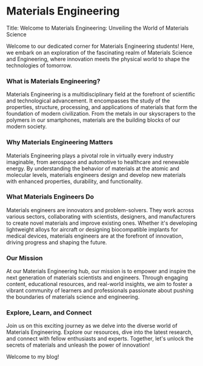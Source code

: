 # Materials Engineering

Title: Welcome to Materials Engineering: Unveiling the World of Materials Science

Welcome to our dedicated corner for Materials Engineering students! Here, we embark on an exploration of the fascinating realm of Materials Science and Engineering, where innovation meets the physical world to shape the technologies of tomorrow.

### What is Materials Engineering?

Materials Engineering is a multidisciplinary field at the forefront of scientific and technological advancement. It encompasses the study of the properties, structure, processing, and applications of materials that form the foundation of modern civilization. From the metals in our skyscrapers to the polymers in our smartphones, materials are the building blocks of our modern society.

### Why Materials Engineering Matters

Materials Engineering plays a pivotal role in virtually every industry imaginable, from aerospace and automotive to healthcare and renewable energy. By understanding the behavior of materials at the atomic and molecular levels, materials engineers design and develop new materials with enhanced properties, durability, and functionality.

### What Materials Engineers Do

Materials engineers are innovators and problem-solvers. They work across various sectors, collaborating with scientists, designers, and manufacturers to create novel materials and improve existing ones. Whether it's developing lightweight alloys for aircraft or designing biocompatible implants for medical devices, materials engineers are at the forefront of innovation, driving progress and shaping the future.

### Our Mission

At our Materials Engineering hub, our mission is to empower and inspire the next generation of materials scientists and engineers. Through engaging content, educational resources, and real-world insights, we aim to foster a vibrant community of learners and professionals passionate about pushing the boundaries of materials science and engineering.

### Explore, Learn, and Connect

Join us on this exciting journey as we delve into the diverse world of Materials Engineering. Explore our resources, dive into the latest research, and connect with fellow enthusiasts and experts. Together, let's unlock the secrets of materials and unleash the power of innovation!

Welcome to my blog!

